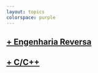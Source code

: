 ```yaml
---
layout: topics
colorspace: purple
---
```



## [+ Engenharia Reversa](articles/reverse-enginner) 
## [+ C/C++](articles/c-cplusplus) 

<br>